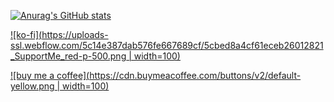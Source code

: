 [![Anurag's GitHub stats](https://github-readme-stats.vercel.app/api?username=boyphongsakorn)](https://github.com/anuraghazra/github-readme-stats)

[![ko-fi](https://uploads-ssl.webflow.com/5c14e387dab576fe667689cf/5cbed8a4cf61eceb26012821_SupportMe_red-p-500.png | width=100)](https://ko-fi.com/boyphongsakorn)

[![buy me a coffee](https://cdn.buymeacoffee.com/buttons/v2/default-yellow.png | width=100)](https://www.buymeacoffee.com/boyphongsakorn)
